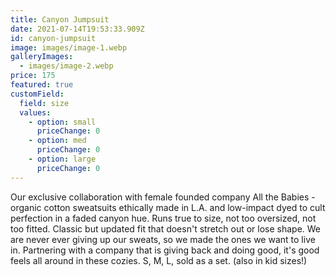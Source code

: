 ```yaml
---
title: Canyon Jumpsuit
date: 2021-07-14T19:53:33.909Z
id: canyon-jumpsuit
image: images/image-1.webp
galleryImages:
  - images/image-2.webp
price: 175
featured: true
customField:
  field: size
  values:
    - option: small
      priceChange: 0
    - option: med
      priceChange: 0
    - option: large
      priceChange: 0
---
```

<!--StartFragment-->

Our exclusive collaboration with female founded company All the Babies - organic cotton sweatsuits ethically made in L.A. and low-impact dyed to cult perfection in a faded canyon hue. Runs true to size, not too oversized, not too fitted. Classic but updated fit that doesn't stretch out or lose shape. We are never ever giving up our sweats, so we made the ones we want to live in. Partnering with a company that is giving back and doing good, it's good feels all around in these cozies. S, M, L, sold as a set. (also in kid sizes!)

<!--EndFragment-->
